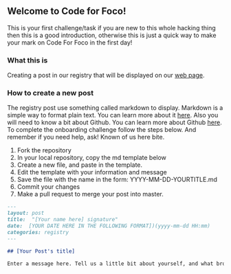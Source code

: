 ## Welcome to Code for Foco!
This is your first challenge/task if you are new to this whole hacking thing then this is a good introduction, otherwise this is just a quick way to make your mark on Code For Foco in the first day!

### What this is
Creating a post in our registry that will be displayed on our [web page](http://codeforfoco.org/category/registry/).

### How to create a new post
The registry post use something called markdown to display. Markdown is a simple way to format plain text. You can learn more about it [here](https://daringfireball.net/projects/markdown/). Also you will need to know a bit about Github. You can learn more about Github [here](https://guides.github.com/). To complete the onboarding challenge follow the steps below. And remember if you need help, ask! Known of us here bite.
1. Fork the repository
1. In your local repository, copy the md template below
1. Create a new file, and paste in the template.
1. Edit the template with your information and message
1. Save the file with the name in the form: YYYY-MM-DD-YOURTITLE.md
1. Commit your changes
1. Make a pull request to merge your post into master.

```markdown
---
layout: post
title:  "[Your name here] signature"
date:  [YOUR DATE HERE IN THE FOLLOWING FORMAT])(yyyy-mm-dd HH:mm)
categories: registry
---

## [Your Post's title]

Enter a message here. Tell us a little bit about yourself, and what brought you here. Include links to your social media (if you want) like this: I'm  <a href="[LINK TO YOUR GITHUB HERE]">@[YOUR GIT NAME]</a> on Github and <a href="[LINK TO A SOCIAL MEDIA ACCOUNT]">@[YOUR SOCIAL MEDIA HERE]</a> on [SOME SOCIAL MEDIA].
```
